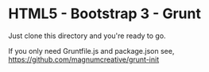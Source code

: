 HTML5 - Bootstrap 3 - Grunt
===========================

Just clone this directory and you're ready to go.

If you only need Gruntfile.js and package.json see, https://github.com/magnumcreative/grunt-init

